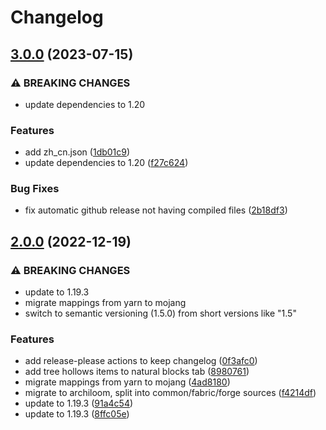 # Changelog

## [3.0.0](https://github.com/reoseah/tree-hollows/compare/v2.0.0...v3.0.0) (2023-07-15)


### ⚠ BREAKING CHANGES

* update dependencies to 1.20

### Features

* add zh_cn.json ([1db01c9](https://github.com/reoseah/tree-hollows/commit/1db01c9d38976bbac35e091d60db654e69fe390f))
* update dependencies to 1.20 ([f27c624](https://github.com/reoseah/tree-hollows/commit/f27c624c89456e863159b3cf191ebd490ec92d02))


### Bug Fixes

* fix automatic github release not having compiled files ([2b18df3](https://github.com/reoseah/tree-hollows/commit/2b18df3a95a818f4a05cc079a3a0e6720bce448f))

## [2.0.0](https://github.com/Reoseah/tree-hollows/compare/v1.5.0...v2.0.0) (2022-12-19)


### ⚠ BREAKING CHANGES

* update to 1.19.3
* migrate mappings from yarn to mojang
* switch to semantic versioning (1.5.0) from short versions like "1.5"

### Features

* add release-please actions to keep changelog ([0f3afc0](https://github.com/Reoseah/tree-hollows/commit/0f3afc09ecad0b09b89325775c8c33e146f338ad))
* add tree hollows items to natural blocks tab ([8980761](https://github.com/Reoseah/tree-hollows/commit/89807617bc6b9ac7207d26b3a8e1d2a5b0d87281))
* migrate mappings from yarn to mojang ([4ad8180](https://github.com/Reoseah/tree-hollows/commit/4ad81808042b2076b690f289dde023297d199e9c))
* migrate to archiloom, split into common/fabric/forge sources ([f4214df](https://github.com/Reoseah/tree-hollows/commit/f4214df493ce061eb5ee9bb8fd67ed9bb809268e))
* update to 1.19.3 ([91a4c54](https://github.com/Reoseah/tree-hollows/commit/91a4c545a927f8d16f63697947f7fc925b82e60d))
* update to 1.19.3 ([8ffc05e](https://github.com/Reoseah/tree-hollows/commit/8ffc05ef43d485ddd2718674f784bb3fdcacccc6))
